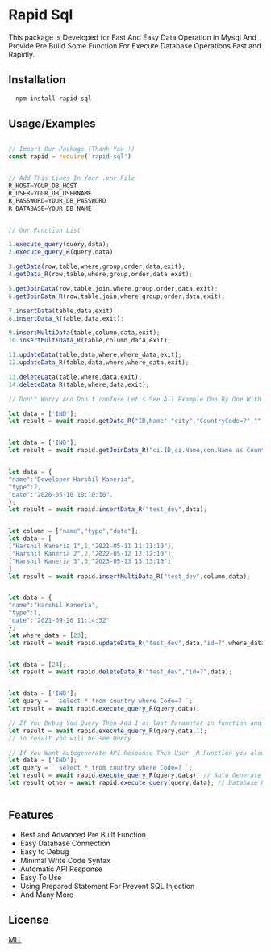 
# Rapid Sql

This package is Developed for Fast And Easy Data Operation in Mysql And Provide Pre Build Some Function For Execute Database Operations Fast and Rapidly.


## Installation

```bash
  npm install rapid-sql
```
    
## Usage/Examples

```javascript

// Import Our Package (Thank You !)
const rapid = require('rapid-sql')


// Add This Lines In Your .env File
R_HOST=YOUR_DB_HOST
R_USER=YOUR_DB_USERNAME
R_PASSWORD=YOUR_DB_PASSWORD
R_DATABASE=YOUR_DB_NAME


// Our Function List

1.execute_query(query,data);
2.execute_query_R(query,data);

3.getData(row,table,where,group,order,data,exit);
4.getData_R(row,table,where,group,order,data,exit);

5.getJoinData(row,table,join,where,group,order,data,exit);
6.getJoinData_R(row,table,join,where,group,order,data,exit);

7.insertData(table,data,exit);
8.insertData_R(table,data,exit);

9.insertMultiData(table,column,data,exit);
10.insertMultiData_R(table,column,data,exit);

11.updateData(table,data,where,where_data,exit);
12.updateData_R(table,data,where,where_data,exit);

13.deleteData(table,where,data,exit);
14.deleteData_R(table,where,data,exit);

// Don't Worry And Don't confuse Let's See All Example One By One With Proper Explanaion

let data = ['IND'];
let result = await rapid.getData_R("ID,Name","city","CountryCode=?","","id ASC");


let data = ['IND'];
let result = await rapid.getJoinData_R("ci.ID,ci.Name,con.Name as CountryName","country as con","INNER JOIN city as ci ON ci.CountryCode = con.Code ","con.Code=?","","ci.id ASC",data);


let data = {
"name":"Developer Harshil Kaneria",
"type":2,
"date":"2020-05-10 10:10:10",
};
let result = await rapid.insertData_R("test_dev",data);


let column = ["name","type","date"];
let data = [
["Harshil Kaneria 1",1,"2021-05-11 11:11:10"],
["Harshil Kaneria 2",2,"2022-05-12 12:12:10"],
["Harshil Kaneria 3",3,"2023-05-13 13:13:10"]
]
let result = await rapid.insertMultiData_R("test_dev",column,data);


let data = {
"name":"Harshil Kaneria",
"type":1,
"date":"2021-09-26 11:14:32"
};
let where_data = [23];
let result = await rapid.updateData_R("test_dev",data,"id=?",where_data);


let data = [24];
let result = await rapid.deleteData_R("test_dev","id=?",data);


let data = ['IND'];
let query = ` select * from country where Code=? `;
let result = await rapid.execute_query_R(query,data);

// If You Debug You Query Then Add 1 as last Parameter in function and function Will be return your Query
let result = await rapid.execute_query_R(query,data,1);
// in result you will be see Query

// If You Want Autogenerate API Response Then User _R Function you also directlty return in your response and if you want database result then user normal function without _R
let data = ['IND'];
let query = ` select * from country where Code=? `;
let result = await rapid.execute_query_R(query,data); // Auto Generate API Response
let result_other = await rapid.execute_query(query,data); // Database Responser



```

  
## Features

- Best and Advanced Pre Built Function
- Easy Database Connection
- Easy to Debug
- Minimal Write Code Syntax
- Automatic API Response
- Easy To Use
- Using Prepared Statement For Prevent SQL Injection
- And Many More
## License

[MIT](https://github.com/Harshil-Kaneria/rapid-sql/blob/main/LICENSE)

  